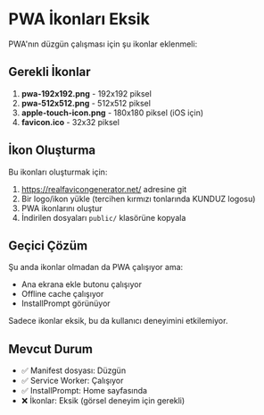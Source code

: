 # PWA İkonları Eksik

PWA'nın düzgün çalışması için şu ikonlar eklenmeli:

## Gerekli İkonlar

1. **pwa-192x192.png** - 192x192 piksel
2. **pwa-512x512.png** - 512x512 piksel
3. **apple-touch-icon.png** - 180x180 piksel (iOS için)
4. **favicon.ico** - 32x32 piksel

## İkon Oluşturma

Bu ikonları oluşturmak için:

1. https://realfavicongenerator.net/ adresine git
2. Bir logo/ikon yükle (tercihen kırmızı tonlarında KUNDUZ logosu)
3. PWA ikonlarını oluştur
4. İndirilen dosyaları `public/` klasörüne kopyala

## Geçici Çözüm

Şu anda ikonlar olmadan da PWA çalışıyor ama:
- Ana ekrana ekle butonu çalışıyor
- Offline cache çalışıyor
- InstallPrompt görünüyor

Sadece ikonlar eksik, bu da kullanıcı deneyimini etkilemiyor.

## Mevcut Durum

- ✅ Manifest dosyası: Düzgün
- ✅ Service Worker: Çalışıyor
- ✅ InstallPrompt: Home sayfasında
- ❌ İkonlar: Eksik (görsel deneyim için gerekli)
